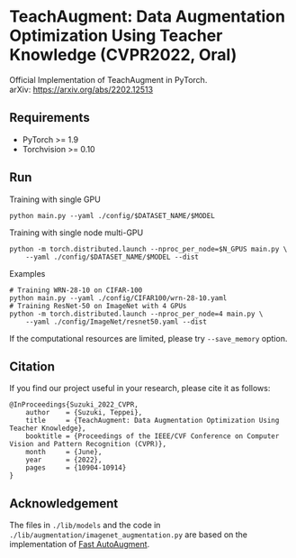 # TeachAugment: Data Augmentation Optimization Using Teacher Knowledge (CVPR2022, Oral)
Official Implementation of TeachAugment in PyTorch.  
arXiv: https://arxiv.org/abs/2202.12513

## Requirements
- PyTorch >= 1.9
- Torchvision >= 0.10

## Run
Training with single GPU
```
python main.py --yaml ./config/$DATASET_NAME/$MODEL
```

Training with single node multi-GPU
```
python -m torch.distributed.launch --nproc_per_node=$N_GPUS main.py \
    --yaml ./config/$DATASET_NAME/$MODEL --dist
```

Examples
```
# Training WRN-28-10 on CIFAR-100
python main.py --yaml ./config/CIFAR100/wrn-28-10.yaml
# Training ResNet-50 on ImageNet with 4 GPUs
python -m torch.distributed.launch --nproc_per_node=4 main.py \
    --yaml ./config/ImageNet/resnet50.yaml --dist
```
If the computational resources are limited, please try `--save_memory` option.


## Citation
If you find our project useful in your research, please cite it as follows:
```
@InProceedings{Suzuki_2022_CVPR,
    author    = {Suzuki, Teppei},
    title     = {TeachAugment: Data Augmentation Optimization Using Teacher Knowledge},
    booktitle = {Proceedings of the IEEE/CVF Conference on Computer Vision and Pattern Recognition (CVPR)},
    month     = {June},
    year      = {2022},
    pages     = {10904-10914}
}
```

## Acknowledgement
The files in ```./lib/models``` and the code in ```./lib/augmentation/imagenet_augmentation.py``` are based on the implementation of [Fast AutoAugment](https://github.com/kakaobrain/fast-autoaugment).

